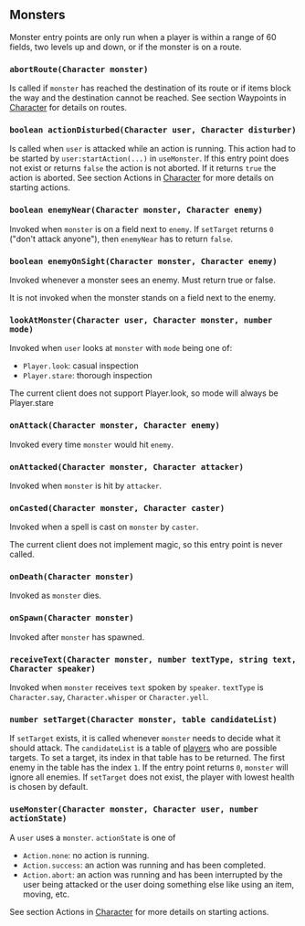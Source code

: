## Monsters

Monster entry points are only run when a player is within a range of 60 fields, two levels up and down,
or if the monster is on a route.

### `abortRoute(Character monster)`
Is called if `monster` has reached the destination of its route or if items block the way and the destination cannot
be reached. See section Waypoints in [Character](#character) for details on routes.

### `boolean actionDisturbed(Character user, Character disturber)`
Is called when `user` is attacked while an action is running. This action had to be started by `user:startAction(...)`
in `useMonster`. If this entry point does not exist or returns `false` the action is not aborted. If it returns `true`
the action is aborted. See section Actions in [Character](#character) for more details on starting actions.

### `boolean enemyNear(Character monster, Character enemy)`
Invoked when `monster` is on a field next to `enemy`. If `setTarget` returns `0` ("don't attack anyone"), then
`enemyNear` has to return `false`.

### `boolean enemyOnSight(Character monster, Character enemy)`
Invoked whenever a monster sees an enemy. Must return true or false.

It is not invoked when the monster stands on a field next to the enemy.

### `lookAtMonster(Character user, Character monster, number mode)`

Invoked when `user` looks at `monster` with `mode` being one of:

* `Player.look`: casual inspection
* `Player.stare`: thorough inspection

<aside class="info">
The current client does not support Player.look, so mode will always be Player.stare
</aside>

### `onAttack(Character monster, Character enemy)`
Invoked every time `monster` would hit `enemy`.

### `onAttacked(Character monster, Character attacker)`
Invoked when `monster` is hit by `attacker`.

### `onCasted(Character monster, Character caster)`
Invoked when a spell is cast on `monster` by `caster`.

<aside class="info">
The current client does not implement magic, so this entry point is never called.
</aside>

### `onDeath(Character monster)`
Invoked as `monster` dies.

### `onSpawn(Character monster)`
Invoked after `monster` has spawned.

### `receiveText(Character monster, number textType, string text, Character speaker)`
Invoked when `monster` receives `text` spoken by `speaker`. `textType` is `Character.say`, `Character.whisper` or
`Character.yell`.

### `number setTarget(Character monster, table candidateList)`
If `setTarget` exists, it is called whenever `monster` needs to decide what it should attack.
The `candidateList` is a table of [players](#character) who are possible targets.
To set a target, its index in that table has to be returned.
The first enemy in the table has the index `1`.
If the entry point returns `0`, `monster` will ignore all enemies.
If `setTarget` does not exist, the player with lowest health is chosen by default.

### `useMonster(Character monster, Character user, number actionState)`
A `user` uses a `monster`. `actionState` is one of

* `Action.none`: no action is running.
* `Action.success`: an action was running and has been completed.
* `Action.abort`: an action was running and has been interrupted by the user being attacked or the user doing something
else like using an item, moving, etc.

See section Actions in [Character](#character) for more details on starting actions.